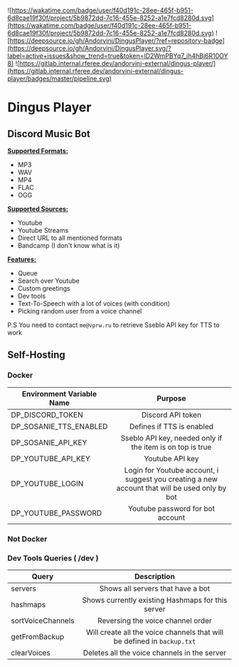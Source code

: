 
![https://wakatime.com/badge/user/f40d191c-28ee-465f-b951-6d8cae19f30f/project/5b9872dd-7c16-455e-8252-a1e7fcd8280d.svg](https://wakatime.com/badge/user/f40d191c-28ee-465f-b951-6d8cae19f30f/project/5b9872dd-7c16-455e-8252-a1e7fcd8280d.svg)
![https://deepsource.io/gh/Andorvini/DingusPlayer/?ref=repository-badge](https://deepsource.io/gh/Andorvini/DingusPlayer.svg/?label=active+issues&show_trend=true&token=lD2WmPBYq7_ih4hBj6R10OY8)
![https://gitlab.internal.rferee.dev/andorvini-external/dingus-player/](https://gitlab.internal.rferee.dev/andorvini-external/dingus-player/badges/master/pipeline.svg)
<h1>Dingus Player</h1>

<h2>Discord Music Bot</h2>

<ins>**Supported Formats:**</ins>
<ul>
    <li>MP3</li>
    <li>WAV</li>
    <li>MP4</li>
    <li>FLAC</li>
    <li>OGG</li>
</ul>

<ins>**Supported Sources:**</ins>
<ul>
    <li>Youtube</li>
    <li>Youtube Streams</li>
    <li>Direct URL to all mentioned formats</li>
    <li>Bandcamp (I don't know what is it)</li>
</ul>

<ins>**Features:**</ins>
<ul>
    <li>Queue</li>
    <li>Search over Youtube</li>
    <li>Custom greetings</li>
    <li>Dev tools</li>
    <li>Text-To-Speech with a lot of voices (with condition)</li>
    <li>Picking random user from a voice channel</li>
</ul>

P.S You need to contact `me@vprw.ru` to retrieve Sseblo API key for TTS to work

<h2>Self-Hosting</h2>

<h3>Docker</h3>

| Environment Variable Name |                                            Purpose                                            |
|---------------------------|:---------------------------------------------------------------------------------------------:|
| DP_DISCORD_TOKEN          |                                       Discord API token                                       |
| DP_SOSANIE_TTS_ENABLED    |                                   Defines if TTS is enabled                                   |
| DP_SOSANIE_API_KEY        |                   Sseblo API key, needed only if the item is on top is true                   |
| DP_YOUTUBE_API_KEY        |                                        Youtube API key                                        |
| DP_YOUTUBE_LOGIN          | Login for Youtube account, i suggest you creating a new account that will be used only by bot |
| DP_YOUTUBE_PASSWORD       |                               Youtube password for bot account                                |

<h3>Not Docker</h3>

<h3>Dev Tools Queries ( /dev )</h3>

| Query                  |                               Description                               |
|------------------------|:-----------------------------------------------------------------------:|
| servers                |                    Shows all servers that have a bot                    | 
| hashmaps               |            Shows currently existing Hashmaps for this server            |
| sortVoiceChannels      |                    Reversing the voice channel order                    |
| getFromBackup          | Will create all the voice channels that will be defined in `backup.txt` |
| clearVoices            |              Deletes all the voice channels in the server               |


